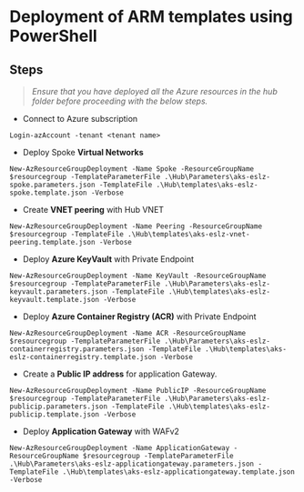 # Deployment of ARM templates using PowerShell
## Steps

> *Ensure that you have deployed all the Azure resources in the hub folder before proceeding with the below steps.*

* Connect to Azure subscription
```
Login-azAccount -tenant <tenant name>
```
* Deploy Spoke **Virtual Networks**
```
New-AzResourceGroupDeployment -Name Spoke -ResourceGroupName $resourcegroup -TemplateParameterFile .\Hub\Parameters\aks-eslz-spoke.parameters.json -TemplateFile .\Hub\templates\aks-eslz-spoke.template.json -Verbose
```
* Create **VNET peering** with Hub VNET
```
New-AzResourceGroupDeployment -Name Peering -ResourceGroupName $resourcegroup -TemplateFile .\Hub\templates\aks-eslz-vnet-peering.template.json -Verbose
```
* Deploy **Azure KeyVault** with Private Endpoint
```
New-AzResourceGroupDeployment -Name KeyVault -ResourceGroupName $resourcegroup -TemplateParameterFile .\Hub\Parameters\aks-eslz-keyvault.parameters.json -TemplateFile .\Hub\templates\aks-eslz-keyvault.template.json -Verbose
```
* Deploy **Azure Container Registry (ACR)** with Private Endpoint
```
New-AzResourceGroupDeployment -Name ACR -ResourceGroupName $resourcegroup -TemplateParameterFile .\Hub\Parameters\aks-eslz-containerregistry.parameters.json -TemplateFile .\Hub\templates\aks-eslz-containerregistry.template.json -Verbose
```
* Create a **Public IP address** for application Gateway.
```
New-AzResourceGroupDeployment -Name PublicIP -ResourceGroupName $resourcegroup -TemplateParameterFile .\Hub\Parameters\aks-eslz-publicip.parameters.json -TemplateFile .\Hub\templates\aks-eslz-publicip.template.json -Verbose
```
* Deploy **Application Gateway** with WAFv2
```
New-AzResourceGroupDeployment -Name ApplicationGateway -ResourceGroupName $resourcegroup -TemplateParameterFile .\Hub\Parameters\aks-eslz-applicationgateway.parameters.json -TemplateFile .\Hub\templates\aks-eslz-applicationgateway.template.json -Verbose
```
